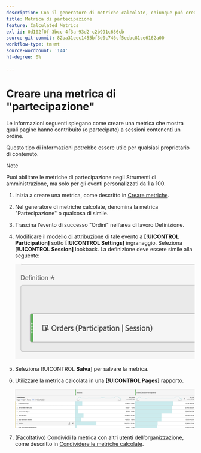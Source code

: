 ```yaml
---
description: Con il generatore di metriche calcolate, chiunque può creare una metrica di partecipazione.
title: Metrica di partecipazione
feature: Calculated Metrics
exl-id: 0d102f0f-3bcc-4f3a-93d2-c2b991c636cb
source-git-commit: 82ba31eec1455bf3d0c746cf5eebc81ce6162a00
workflow-type: tm+mt
source-wordcount: '144'
ht-degree: 0%

---
```


# Creare una metrica di &quot;partecipazione&quot;

Le informazioni seguenti spiegano come creare una metrica che mostra quali pagine hanno contribuito (o partecipato) a sessioni contenenti un ordine.

Questo tipo di informazioni potrebbe essere utile per qualsiasi proprietario di contenuto.

>[!NOTE]
>
>Puoi abilitare le metriche di partecipazione negli Strumenti di amministrazione, ma solo per gli eventi personalizzati da 1 a 100.

1. Inizia a creare una metrica, come descritto in [Creare metriche](/help/components/calc-metrics/cm-workflow/cm-build-metrics.md).
1. Nel generatore di metriche calcolate, denomina la metrica &quot;Partecipazione&quot; o qualcosa di simile.
1. Trascina l’evento di successo &quot;Ordini&quot; nell’area di lavoro Definizione.
1. Modificare il [modello di attribuzione](/help/components/calc-metrics/cm-workflow/m-metric-type-alloc.md) di tale evento a **[!UICONTROL Participation]** sotto **[!UICONTROL Settings]** ingranaggio. Seleziona **[!UICONTROL Session]** lookback. La definizione deve essere simile alla seguente:

   ![](assets/participation.png)

1. Seleziona [!UICONTROL **Salva**] per salvare la metrica.
1. Utilizzare la metrica calcolata in una **[!UICONTROL Pages]** rapporto.

   ![](assets/participation-pages.png)

1. (Facoltativo) Condividi la metrica con altri utenti dell’organizzazione, come descritto in [Condividere le metriche calcolate](/help/components/calc-metrics/cm-workflow/cm-sharing.md).
